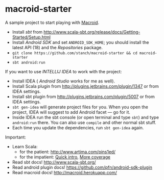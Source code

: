 macroid-starter
===============

A sample project to start playing with [Macroid](https://github.com/stanch/macroid).

* Install *sbt* from http://www.scala-sbt.org/release/docs/Getting-Started/Setup.html
* Install *Android SDK* and set `ANDROID_SDK_HOME`; you should install the latest API (18) and the *Repositories* package.
* `git clone https://github.com/stanch/macroid-starter && cd macroid-starter`
* `sbt android:run`

If you want to use *INTELLIJ IDEA* to work with the project:

* Install IDEA ( *Android Studio* works for me as well).
* Install Scala plugin from http://plugins.jetbrains.com/plugin/1347 or from IDEA settings.
* Install sbt plugin from http://plugins.jetbrains.com/plugin/5007 or from IDEA settings.
* `sbt gen-idea` will generate project files for you. When you open the project, IDEA will suggest to add Android facet — go for it.
* Inside IDEA run the sbt console (or open terminal and type `sbt`) and type `android:run` there. You can also use `compile` and other normal sbt stuff.
* Each time you update the dependencies, run `sbt gen-idea` again.

Important:

* Learn Scala:
  * for the patient: http://www.artima.com/pins1ed/
  * for the impatient: [Quick intro](http://docs.scala-lang.org/tutorials/scala-for-java-programmers.html), [More coverage](http://twitter.github.io/scala_school/)
* Read sbt docs! http://www.scala-sbt.org/
* Read android plugin docs! https://github.com/pfn/android-sdk-plugin
* Read macroid docs! http://macroid.herokuapp.com/
